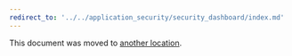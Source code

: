 ```yaml
---
redirect_to: '../../application_security/security_dashboard/index.md'
---
```


This document was moved to [another location](../../application_security/security_dashboard/index.md).

<!-- This redirect file can be deleted February 1, 2021, or later. -->
<!-- Before deletion, see: https://docs.gitlab.com/ee/development/documentation/#move-or-rename-a-page -->
